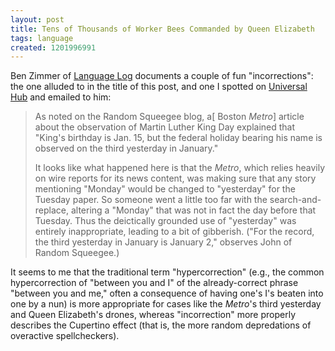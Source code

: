 ```yaml
---
layout: post
title: Tens of Thousands of Worker Bees Commanded by Queen Elizabeth
tags: language
created: 1201996991
---
```

Ben Zimmer of [Language Log](http://itre.cis.upenn.edu/~myl/languagelog/archives/005361.html) documents a couple of fun "incorrections":  the one alluded to in the title of this post, and one I spotted on [Universal Hub](http://www.universalhub.com/node/12588) and emailed to him:

>  As noted on the Random Squeegee blog, a[ Boston *Metro*] article about the observation of Martin Luther King Day explained that "King's birthday is Jan. 15, but the federal holiday bearing his name is observed on the third yesterday in January."<!--break-->
>
> It looks like what happened here is that the *Metro*, which relies heavily on wire reports for its news content, was making sure that any story mentioning "Monday" would be changed to "yesterday" for the Tuesday paper. So someone went a little too far with the search-and-replace, altering a "Monday" that was not in fact the day before that Tuesday. Thus the deictically grounded use of "yesterday" was entirely inappropriate, leading to a bit of gibberish. ("For the record, the third yesterday in January is January 2," observes John of Random Squeegee.)

It seems to me that the traditional term "hypercorrection" (e.g., the common hypercorrection of "between you and I" of the already-correct phrase "between you and me," often a consequence of having one's I's beaten into one by a nun) is more appropriate for cases like the *Metro*'s third yesterday and Queen Elizabeth's drones, whereas "incorrection" more properly describes the Cupertino effect (that is, the more random depredations of overactive spellcheckers).
